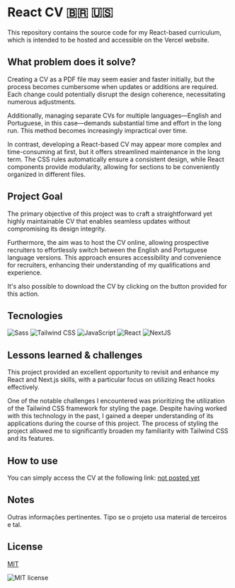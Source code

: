 # React CV 🇧🇷 **🇺🇸**

This repository contains the source code for my React-based curriculum, which is intended to be hosted and accessible on the Vercel website.

## What problem does it solve?

Creating a CV as a PDF file may seem easier and faster initially, but the process becomes cumbersome when updates or additions are required. Each change could potentially disrupt the design coherence, necessitating numerous adjustments.

Additionally, managing separate CVs for multiple languages—English and Portuguese, in this case—demands substantial time and effort in the long run. This method becomes increasingly impractical over time.

In contrast, developing a React-based CV may appear more complex and time-consuming at first, but it offers streamlined maintenance in the long term. The CSS rules automatically ensure a consistent design, while React components provide modularity, allowing for sections to be conveniently organized in different files.

## Project Goal

The primary objective of this project was to craft a straightforward yet highly maintainable CV that enables seamless updates without compromising its design integrity.

Furthermore, the aim was to host the CV online, allowing prospective recruiters to effortlessly switch between the English and Portuguese language versions. This approach ensures accessibility and convenience for recruiters, enhancing their understanding of my qualifications and experience.

It's also possible to download the CV by clicking on the button provided for this action.

## Tecnologies

![Sass](https://img.shields.io/badge/SASS-%20?style=for-the-badge&logo=sass&logoColor=white&color=%23CF649B) ![Tailwind CSS](https://img.shields.io/badge/TAILWIND%20CSS-%20?style=for-the-badge&logo=tailwindcss&logoColor=white&color=%2338BDF8) ![JavaScript](https://img.shields.io/badge/JAVASCRIPT-%20?style=for-the-badge&logo=javascript&logoColor=black&color=%23EFD81E) ![React](https://img.shields.io/badge/REACT-%20?style=for-the-badge&logo=react&logoColor=white&color=%23149ECA) ![NextJS](https://img.shields.io/badge/NEXT.JS-%20?style=for-the-badge&logo=next.js&logoColor=white&color=black)

## Lessons learned & challenges

This project provided an excellent opportunity to revisit and enhance my React and Next.js skills, with a particular focus on utilizing React hooks effectively.

One of the notable challenges I encountered was prioritizing the utilization of the Tailwind CSS framework for styling the page. Despite having worked with this technology in the past, I gained a deeper understanding of its applications during the course of this project. The process of styling the project allowed me to significantly broaden my familiarity with Tailwind CSS and its features.

## How to use

You can simply access the CV at the following link: [not posted yet]()

## Notes

Outras informações pertinentes. Tipo se o projeto usa material de terceiros e tal.

## **License**

[MIT](https://choosealicense.com/licenses/mit/)

![MIT license](<https://img.shields.io/badge/License-MIT-%20?link=https%3A%2F%2Fchoosealicense.com%2Flicenses%2Fmit%2F>)

